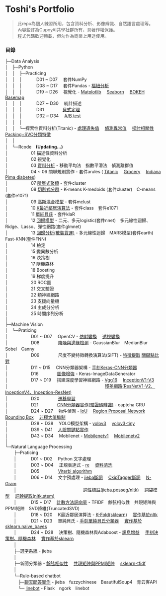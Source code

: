 # Toshi's Portfolio
> 此repo為個人練習所用，包含資料分析、影像辨識、自然語言處理等。  
> 內容些許為CupoyAI共學社群所有，具著作權保護。  
> 程式代碼歡迎轉載，但勿作為商業上用途使用。  

### 目錄
├─Data Analysis  
│　├─Python  
│　│　├─Practicing  
│　│　│ 　　　D01 ~ D07　 套件NumPy  
│　│　│ 　　　D08 ~ D17　 套件Pandas - [樞紐分析](https://github.com/ToshiWu/Portfolio/blob/main/Data%20Analysis/Python/Praticing/D15%20%E7%94%A8%20Pandas%20%E6%92%B0%E5%AF%AB%E6%A8%9E%E7%B4%90%E5%88%86%E6%9E%90%E8%A1%A8.ipynb)  
│　│　│ 　　　D19 ~ D26　 視覺化 - 
  [Matplotlib](https://github.com/ToshiWu/Portfolio/blob/main/Data%20Analysis/Python/Praticing/D23%20%E7%B5%90%E5%90%88%20Pandas%20%E8%88%87%20Matplotlib%20%E9%80%B2%E8%A1%8C%E9%80%B2%E9%9A%8E%E8%B3%87%E6%96%99%E8%A6%96%E8%A6%BA%E5%8C%96%E7%B7%B4%E7%BF%92.ipynb)　
  [Seaborn](https://github.com/ToshiWu/Portfolio/blob/main/Data%20Analysis/Python/Praticing/D21%20%E4%BD%BF%E7%94%A8%20Seaborn%20%E9%80%B2%E8%A1%8C%E8%B3%87%E6%96%99%E8%A6%96%E8%A6%BA%E5%8C%96.ipynb)　
  [BOKEH](https://github.com/ToshiWu/Portfolio/blob/main/Data%20Analysis/Python/Praticing/D24%20BOKEH%20%E8%BC%95%E9%AC%86%E4%BB%A5%E7%B6%B2%E9%A0%81%E5%91%88%E7%8F%BE%E8%A6%96%E8%A6%BA%E5%8C%96%E5%9C%96%E8%A1%A8.ipynb)　
  [Basemap](https://github.com/ToshiWu/Portfolio/blob/main/Data%20Analysis/Python/Praticing/D26%20%E4%BD%BF%E7%94%A8%20PANDAS%20%E8%88%87%20BASEMAP%20%E5%B0%87%E6%95%B8%E6%93%9A%E6%95%B4%E5%90%88%E6%96%BC%E5%9C%B0%E7%90%86%E8%B3%87%E8%A8%8A%E5%9C%96%E8%A1%A8.ipynb)  
│　│　│ 　　　D27 ~ D30　 統計描述  
│　│　│ 　　　D31　　　　 [貝式定理](https://github.com/ToshiWu/Portfolio/blob/main/Data%20Analysis/Python/Praticing/D31%20%E7%94%A8%E8%B2%9D%E5%BC%8F%E5%AE%9A%E7%90%86%E8%AE%93%E4%BD%A0%E6%B1%BA%E7%AD%96%E6%9B%B4%E7%B2%BE%E6%BA%96.ipynb)  
│　│　│ 　　　D32 ~ D34　 [A/B test](https://github.com/ToshiWu/Portfolio/blob/main/Data%20Analysis/Python/Praticing/D34%20A%EF%BE%89B%20test%E7%9A%84%E5%9F%B7%E8%A1%8C%E6%B5%81%E7%A8%8B%E8%88%87%E8%A8%88%E7%AE%97.ipynb)  
│　│　│      
│　│　└─探索性資料分析(Titanic) - 
  [處理遺失值](https://github.com/ToshiWu/Portfolio/blob/main/Data%20Analysis/Python/%E6%8E%A2%E7%B4%A2%E6%80%A7%E8%B3%87%E6%96%99%E5%88%86%E6%9E%90%20-%20Titanic/D36%20%E6%8E%A2%E7%B4%A2%E6%80%A7%E8%B3%87%E6%96%99%E5%88%86%E6%9E%90%20(EDA)%20%E6%95%B8%E6%93%9A%E7%90%86%E8%A7%A3%E8%88%87%E9%87%8D%E8%A6%86%E5%92%8C%E9%81%BA%E5%A4%B1%E5%80%BC%E8%99%95%E7%90%86.ipynb)　
  [偵測異常值](https://github.com/ToshiWu/Portfolio/blob/main/Data%20Analysis/Python/%E6%8E%A2%E7%B4%A2%E6%80%A7%E8%B3%87%E6%96%99%E5%88%86%E6%9E%90%20-%20Titanic/D37%20%E6%8E%A2%E7%B4%A2%E6%80%A7%E8%B3%87%E6%96%99%E5%88%86%E6%9E%90%20(EDA)%20%E7%95%B0%E5%B8%B8%E5%80%BC%E5%81%B5%E6%B8%AC.ipynb)　
  [探討相關性](https://github.com/ToshiWu/Portfolio/blob/main/Data%20Analysis/Python/%E6%8E%A2%E7%B4%A2%E6%80%A7%E8%B3%87%E6%96%99%E5%88%86%E6%9E%90%20-%20Titanic/D39%20%E6%8E%A2%E7%B4%A2%E6%80%A7%E8%B3%87%E6%96%99%E5%88%86%E6%9E%90%20(EDA)%20%E6%8E%A2%E8%A8%8E%E8%AE%8A%E6%95%B8%E4%B9%8B%E9%96%93%E7%9A%84%E9%97%9C%E4%BF%82.ipynb)　
  [Packing+SVC分類特徵](https://github.com/ToshiWu/Portfolio/blob/main/Data%20Analysis/Python/%E6%8E%A2%E7%B4%A2%E6%80%A7%E8%B3%87%E6%96%99%E5%88%86%E6%9E%90%20-%20Titanic/D41%20%E6%8E%A2%E7%B4%A2%E6%80%A7%E8%B3%87%E6%96%99%E5%88%86%E6%9E%90%20(EDA)%20%E5%BE%9E%E8%B3%87%E6%96%99%E4%B8%AD%E9%81%B8%E5%8F%96%E5%A5%BD%E7%9A%84%E7%89%B9%E5%BE%B5.ipynb)　  
│　│          
│　└─Rcode　**(Updating...)**  
│ 　　　　　01 描述性資料分析  
│ 　　　　　02 視覺化  
│ 　　　　　03 [資料分析](https://github.com/ToshiWu/Portfolio/blob/main/Data%20Analysis/Rcode/03%20Dataset%20analysis.ipynb) -
移動平均法　指數平滑法　偵測離群值  
│ 　　　　　04 ~ 06 關聯規則實作 - 套件arules (
  [Titanic](https://github.com/ToshiWu/Portfolio/blob/main/Data%20Analysis/Rcode/04%20Association%20rule%20(Titanic).ipynb)　
  [Grocery](https://github.com/ToshiWu/Portfolio/blob/main/Data%20Analysis/Rcode/05%20Association%20rule%20(Grocery).ipynb)　
  [Indiana Pima diabetes](https://github.com/ToshiWu/Portfolio/blob/main/Data%20Analysis/Rcode/06%20Association%20rule%20(Indiana%20Pima%20diabetes).ipynb))   
│ 　　　　　07 [階層式聚類](https://github.com/ToshiWu/Portfolio/blob/main/Data%20Analysis/Rcode/07%20Hierarchical%20clustering.ipynb) - 套件cluster  
│ 　　　　　08 [切割式分群](https://github.com/ToshiWu/Portfolio/blob/main/Data%20Analysis/Rcode/08%20Partitional%20clustering.ipynb) - K-means K-medoids (套件cluster)　C-means (套件e1071)  
│ 　　　　　09 [高斯混合模型](https://github.com/ToshiWu/Portfolio/blob/main/Data%20Analysis/Rcode/09%20Gaussian%20mixture%20model.ipynb) - 套件mclust  
│ 　　　　　10 [K最近鄰居演算法](https://github.com/ToshiWu/Portfolio/blob/main/Data%20Analysis/Rcode/10%20K-nearest%20neighbors.ipynb) - 套件class　套件e1071  
│ 　　　　　11 [單純貝氏](https://github.com/ToshiWu/Portfolio/blob/main/Data%20Analysis/Rcode/11%20Naive%20Bayes%20classifier.ipynb) - 套件klaR  
│ 　　　　　12 [回歸模型](https://github.com/ToshiWu/Portfolio/blob/main/Data%20Analysis/Rcode/12%20Regression.ipynb) - 二元、多元logistic(套件nnet)　多元線性迴歸、Ridge、Lasso、彈性網路(套件glmnet)  
│ 　　　　　13 [回歸分析(散裝貨運)](https://github.com/ToshiWu/Portfolio/blob/main/Data%20Analysis/Rcode/13%20Regression%20Analysis(Bulk%20carrier).ipynb) - 多元線性迴歸　MARS模型(套件earth)　Fast-KNN(套件FNN)  
│ 　　　　　14 檢定  
│ 　　　　　15 變異數分析  
│ 　　　　　16 決策樹  
│ 　　　　　17 隨機森林  
│ 　　　　　18 Boosting  
│ 　　　　　19 梯度提升  
│ 　　　　　20 ROC圖  
│ 　　　　　21 交叉驗證  
│ 　　　　　22 類神經網路  
│ 　　　　　23 支援向量機  
│ 　　　　　24 主成分分析  
│ 　　　　　25 時間序列分析  
│  
├─Machine Vision  
│　└─Praticing  
│　　　　　 D01 ~ D07　 OpenCV - 
  [仿射變換](https://github.com/ToshiWu/Portfolio/blob/main/Machine%20Vision/Praticing/D06%20%E4%BB%BF%E5%B0%84%E8%AE%8A%E6%8F%9B%E7%9A%84%E6%A6%82%E5%BF%B5%E8%88%87%E5%AF%A6%E4%BD%9C.ipynb)　
  [透視變換](https://github.com/ToshiWu/Portfolio/blob/main/Machine%20Vision/Praticing/D07%20Perspective%20transformation%20%E6%A6%82%E5%BF%B5%E8%88%87%E5%AF%A6%E4%BD%9C.ipynb)  
│　　　　　 D08 　　　　[降噪與邊緣檢測](https://github.com/ToshiWu/Portfolio/blob/main/Machine%20Vision/Praticing/D08%20Filter%20%E7%9A%84%E6%A6%82%E5%BF%B5%E8%88%87%E5%AF%A6%E4%BD%9C%E5%A0%B4%E6%99%AF%20(Sobel%2C%20Gaussian%20Blur).ipynb) - GaussianBlur　MedianBlur　Sobel　Canny  
│　　　　　 D09 　　　　尺度不變特徵轉換演算法(SIFT) - 
  [特徵提取](https://github.com/ToshiWu/Portfolio/blob/main/Machine%20Vision/Praticing/D09%20SIFT%20%E4%BB%8B%E7%B4%B9%E8%88%87%E5%AF%A6%E4%BD%9C%20(feature%20extractor).ipynb)
  [關鍵點比對](https://github.com/ToshiWu/Portfolio/blob/main/Machine%20Vision/Praticing/D10%20SIFT%20%E5%85%B6%E4%BB%96%E6%87%89%E7%94%A8%20(keypoint%20matching).ipynb)  
│　　　　　 D11 ~ D15　 CNN分類器架構 - [手刻Keras-CNN分類器](https://github.com/ToshiWu/Portfolio/blob/main/Machine%20Vision/Praticing/D15%20%E8%A8%93%E7%B7%B4%E4%B8%80%E5%80%8BCNN%E5%88%86%E9%A1%9E%E5%99%A8%EF%BC%9ACifar10%E7%82%BA%E4%BE%8B.ipynb)  
│　　　　　 D16 　　　　[圖像增強](https://github.com/ToshiWu/Portfolio/blob/main/Machine%20Vision/Praticing/D16%20%E5%A6%82%E4%BD%95%E4%BD%BF%E7%94%A8%20Data%20Augmentation.ipynb) - Keras-ImageDataGenerator  
│　　　　　 D17 ~ D19 　搭建深度學習神經網路 - 
  [Vgg16](https://github.com/ToshiWu/Portfolio/blob/main/Machine%20Vision/Praticing/D17%20%E6%B7%B1%E5%BA%A6%E5%AD%B8%E7%BF%92%E7%90%86%E8%AB%96%E8%88%87%E5%AF%A6%E4%BD%9C%EF%BC%9AClassic%20CNN%20Backbone.ipynb)　
  [InceptionV1-V3](https://github.com/ToshiWu/Portfolio/blob/main/Machine%20Vision/Praticing/D18%20InceptionV1-V3.ipynb)  
│　　　　　 　　　　　　　　　　　　　　　　　[殘差網路(ResNetV1-V2、InceptionV4、Inception-ResNet)](https://github.com/ToshiWu/Portfolio/blob/main/Machine%20Vision/Praticing/D19%20ResNetV1-V2%E3%80%81InceptionV4%E3%80%81Inception-ResNet.ipynb)  
│　　　　　 D20 　　　　[遷移學習](https://github.com/ToshiWu/Portfolio/blob/main/Machine%20Vision/Praticing/D20%20Transfer%20learning.ipynb)  
│　　　　　 D21 　　　　[CNN分類器實作(驗證碼辨識)](https://github.com/ToshiWu/Portfolio/blob/main/Machine%20Vision/Praticing/D21%20Breaking%20Captchas%20with%20a%20CNN.ipynb) - captcha GRU  
│　　　　　 D24 ~ D27　 物件偵測 - 
  [IoU](https://github.com/ToshiWu/Portfolio/blob/main/Machine%20Vision/Praticing/D24%20Region%20Proposal%E3%80%81IOU%20%E6%A6%82%E5%BF%B5.ipynb)　
  [Region Proposal Network](https://github.com/ToshiWu/Portfolio/blob/main/Machine%20Vision/Praticing/D25%20RPN%20%E6%9E%B6%E6%A7%8B%E4%BB%8B%E7%B4%B9.ipynb)　
  [Bounding Box](https://github.com/ToshiWu/Portfolio/blob/main/Machine%20Vision/Praticing/D26%20Bounding%20Box%20Regression%20%E5%8E%9F%E7%90%86.ipynb)　
  [非極大值抑制](https://github.com/ToshiWu/Portfolio/blob/main/Machine%20Vision/Praticing/D27%20Non-Maximum%20Suppression%20(NMS)%20%E5%8E%9F%E7%90%86.ipynb)  
│　　　　　 D28 ~ D38　 YOLO模型架構 - 
  [yolov3](https://github.com/ToshiWu/Portfolio/blob/main/Machine%20Vision/Praticing/D36%20%E4%BD%BF%E7%94%A8%20YOLOv3%20%E5%81%B5%E6%B8%AC%E5%9C%96%E7%89%87%E5%8F%8A%E5%BD%B1%E7%89%87%E4%B8%AD%E7%9A%84%E7%89%A9%E4%BB%B6.ipynb)　
  [yolov3-tiny](https://github.com/ToshiWu/Portfolio/blob/main/Machine%20Vision/Praticing/D37%20%E6%9B%B4%E5%BF%AB%E7%9A%84%E6%AA%A2%E6%B8%AC%E6%A8%A1%E5%9E%8B%20-%20tiny%20YOLOv3.ipynb)  
│　　　　　 D39 ~ D41　 [人臉關鍵點實作](https://github.com/ToshiWu/Portfolio/blob/main/Machine%20Vision/Praticing/D41%20%E8%A8%93%E7%B7%B4%E4%BA%BA%E8%87%89%E9%97%9C%E9%8D%B5%E9%BB%9E%E6%AA%A2%E6%B8%AC%E7%B6%B2%E8%B7%AF.ipynb)  
│　　　　　 D43 ~ D34　 Mobilenet - 
  [Mobilenetv1](https://github.com/ToshiWu/Portfolio/blob/main/Machine%20Vision/Praticing/D43%20Mobilenet.ipynb)　
  [Mobilenetv2](https://github.com/ToshiWu/Portfolio/blob/main/Machine%20Vision/Praticing/D44%20Mobilenetv2.ipynb)  
│  
└─Natural Language Processing  
　　├─Praticing  
　　│　　　 D01 ~ D02　 Python 文字處理  
　　│　　　 D03 ~ D04　 正規表達式 - [re](https://github.com/ToshiWu/Portfolio/blob/main/Natural%20Language%20Processing/Praticing/D03%20%E6%AD%A3%E8%A6%8F%E8%A1%A8%E9%81%94%E5%BC%8F.ipynb)　
  [資料清洗](https://github.com/ToshiWu/Portfolio/blob/main/Natural%20Language%20Processing/Praticing/D04%20%E6%AD%A3%E8%A6%8F%E8%A1%A8%E9%81%94%E5%BC%8F.ipynb)  
　　│　　　 D05 　　　　[Viterbi algorithm](https://github.com/ToshiWu/Portfolio/blob/main/Natural%20Language%20Processing/Praticing/D05%20NLP%20%E4%B8%AD%E6%96%87%E6%96%B7%E8%A9%9E.ipynb)  
　　│　　　 D06 ~ D14　 文字預處理 - 
  [jieba斷詞](https://github.com/ToshiWu/Portfolio/blob/main/Natural%20Language%20Processing/Praticing/D06%20%E4%BD%BF%E7%94%A8%E7%B5%90%E5%B7%B4%E9%80%B2%E8%A1%8C%E4%B8%AD%E6%96%87%E6%96%B7%E8%A9%9E.ipynb)　
  [CkipTagger斷詞](https://github.com/ToshiWu/Portfolio/blob/main/Natural%20Language%20Processing/Praticing/D06%20%E4%BD%BF%E7%94%A8%E7%B5%90%E5%B7%B4%E9%80%B2%E8%A1%8C%E4%B8%AD%E6%96%87%E6%96%B7%E8%A9%9E.ipynb)　
  [N-Gram](https://github.com/ToshiWu/Portfolio/blob/main/Natural%20Language%20Processing/Praticing/D09%20%E5%9F%BA%E7%A4%8E%E8%AA%9E%E8%A8%80%E6%A8%A1%E5%9E%8B%EF%BC%9AN-Gram.ipynb)　  
　　│　　　　　　　　　　　　　　　 [詞性標註(jieba.posseg/nltk)](https://github.com/ToshiWu/Portfolio/blob/main/Natural%20Language%20Processing/Praticing/D11%20%E8%A9%9E%E6%80%A7%E6%A8%99%E8%A8%BB(Part-of-speech%20tagging).ipynb)　
  [詞袋模型](https://github.com/ToshiWu/Portfolio/blob/main/Natural%20Language%20Processing/Praticing/D12%20%E8%A9%9E%E8%A2%8B%E6%A8%A1%E5%9E%8B(Bag-of-words).ipynb)　
  [詞幹提取(nltk.stem)](https://github.com/ToshiWu/Portfolio/blob/main/Natural%20Language%20Processing/Praticing/D13%20%E8%A9%9E%E5%B9%B9%EF%BC%8F%E8%A9%9E%E6%A2%9D%E6%8F%90%E5%8F%96%EF%BC%9AStemming%20and%20Lemmatization.ipynb)  
　　│　　　 D15 ~ D17　 [計數方法詞向量](https://github.com/ToshiWu/Portfolio/blob/main/Natural%20Language%20Processing/Praticing/D17%20%E8%A8%88%E6%95%B8%E6%96%B9%E6%B3%95%E8%A9%9E%E5%90%91%E9%87%8F%E5%AF%A6%E4%BD%9C%E4%BB%8B%E7%B4%B9.ipynb) - TFIDF　餘弦相似性　共現矩陣與PPMI矩陣　SVD降維(TruncatedSVD)  
　　│　　　 D18 ~ D20　 K最近鄰居演算法 - 
    [K-Fold(sklearn)](https://github.com/ToshiWu/Portfolio/blob/main/Natural%20Language%20Processing/Praticing/D19%20K-%E8%BF%91%E9%84%B0%E6%BC%94%E7%AE%97%E6%B3%95.ipynb)　
    [實作基於nltk](https://github.com/ToshiWu/Portfolio/blob/main/Natural%20Language%20Processing/Praticing/D20%20KNN%E5%AF%A6%E4%BD%9C.ipynb)  
　　│　　　 D21 ~ D23 　單純貝氏 - 
  [手刻單純貝氏分類器](https://github.com/ToshiWu/Portfolio/blob/main/Natural%20Language%20Processing/Praticing/D22%20%E6%89%8B%E5%88%BBNaive%20Bayes(%E5%96%AE%E7%B4%94%E8%B2%9D%E6%B0%8F).ipynb)　
  [實作基於sklearn.naive_bayes](https://github.com/ToshiWu/Portfolio/blob/main/Natural%20Language%20Processing/Praticing/D23%20Naive%20Bayes%E5%AF%A6%E4%BD%9C(%E5%96%AE%E7%B4%94%E8%B2%9D%E6%B0%8F).ipynb)  
　　│　　　 D24 ~ D28　 決策樹、隨機森林與Adaboost - 
  [訊息增益](https://github.com/ToshiWu/Portfolio/blob/main/Natural%20Language%20Processing/Praticing/D24%20%E6%B1%BA%E7%AD%96%E6%A8%B9%E6%BC%94%E7%AE%97%E6%B3%95(Decision%20Tree).ipynb)　
  [手刻決策樹、隨機森林](https://github.com/ToshiWu/Portfolio/blob/main/Natural%20Language%20Processing/Praticing/D27%20%E6%89%8B%E5%88%BB%E5%AF%A6%E4%BD%9C%E6%B1%BA%E7%AD%96%E6%A8%B9%E6%BC%94%E7%AE%97%E6%B3%95.ipynb)　
  [實作基於sklearn](https://github.com/ToshiWu/Portfolio/blob/main/Natural%20Language%20Processing/Praticing/D28%20%E5%AD%B8%E7%BF%92%E4%BD%BF%E7%94%A8%20Scikit-learn%20TreeBase%20Model%20%E5%A5%97%E4%BB%B6(%E6%B1%BA%E7%AD%96%E6%A8%B9%E3%80%81%E9%9A%A8%E6%A9%9F%E6%A3%AE%E6%9E%97%E3%80%81AdaBoost).ipynb)  
　　│  
　　├─[選字系統](https://github.com/ToshiWu/Portfolio/blob/main/Natural%20Language%20Processing/%E9%81%B8%E5%AD%97%E7%B3%BB%E7%B5%B1/%E8%87%AA%E8%A3%BD%E4%B8%AD%E6%96%87%E9%81%B8%E5%AD%97%E7%B3%BB%E7%B5%B1(jieba%20smoothing).ipynb) - jieba  
　　│  
　　├─新聞分類器 - [餘弦相似性](https://github.com/ToshiWu/Portfolio/blob/main/Natural%20Language%20Processing/%E6%96%B0%E8%81%9E%E5%88%86%E9%A1%9E%E5%99%A8/%E5%BB%BA%E7%BD%AE%E6%96%B0%E8%81%9E%E5%88%86%E9%A1%9E%E5%99%A8(Cosine%20Similarity).ipynb)　
  [共現矩陣與PPMI矩陣](https://github.com/ToshiWu/Portfolio/blob/main/Natural%20Language%20Processing/%E6%96%B0%E8%81%9E%E5%88%86%E9%A1%9E%E5%99%A8/%E5%BB%BA%E7%BD%AE%E6%96%B0%E8%81%9E%E5%88%86%E9%A1%9E%E5%99%A8(PPMI%20SVD).ipynb)　
  [sklearn-tfidf](https://github.com/ToshiWu/Portfolio/blob/main/Natural%20Language%20Processing/%E6%96%B0%E8%81%9E%E5%88%86%E9%A1%9E%E5%99%A8/%E5%BB%BA%E7%BD%AE%E6%96%B0%E8%81%9E%E5%88%86%E9%A1%9E%E5%99%A8(sklearn-tfidf).ipynb)  
　　│  
　　└─Rule-based chatbot  
　　　├─[聊天問答實作](https://github.com/ToshiWu/Portfolio/blob/main/Natural%20Language%20Processing/Rule-based%20chatbot/Rule-based%20chatbot.ipynb) - jieba　fuzzychinese　BeautifulSoup4　青云客API　  
　　　└─ [linebot](https://github.com/ToshiWu/Portfolio/blob/main/Natural%20Language%20Processing/Rule-based%20chatbot/linebot.py) - Flask　ngork　linebot  
